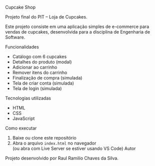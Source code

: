  Cupcake Shop

Projeto final do PIT – Loja de Cupcakes.

Este projeto consiste em uma aplicação simples de e-commerce para vendas de cupcakes, desenvolvida para a disciplina de Engenharia de Software.

Funcionalidades

- Catálogo com 6 cupcakes
- Detalhes do produto (modal)
- Adicionar ao carrinho
- Remover itens do carrinho
- Finalização de compra (simulada)
- Tela de criar conta (simulada)
- Tela de login (simulada)

Tecnologias utilizadas

- HTML
- CSS
- JavaScript

 Como executar

1. Baixe ou clone este repositório
2. Abra o arquivo `index.html` no navegador  
(ou abra com Live Server se estiver usando VS Code)
Autor

Projeto desenvolvido por Raul Ramilio Chaves da Silva.
